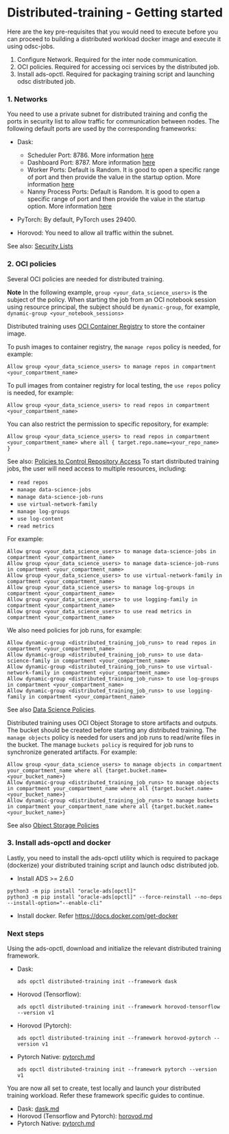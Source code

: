 # Distributed-training - Getting started

Here are the key pre-requisites that you would need to execute before you can proceed to building a
distributed workload docker image and execute it using odsc-jobs.

1. Configure Network. Required for the inter node communication.
2. OCI policies. Required for accessing oci services by the distributed job.   
3. Install ads-opctl. Required for packaging training script and launching odsc distributed job.

### 1. Networks

You need to use a private subnet for distributed training and config the ports in security list to allow traffic for communication between nodes. The following default ports are used by the corresponding frameworks:

* Dask:
    - Scheduler Port: 8786. More information [here](https://docs.dask.org/en/stable/deploying-cli.html#dask-scheduler)
    - Dashboard Port: 8787. More information [here](https://docs.dask.org/en/stable/deploying-cli.html#dask-scheduler)
    - Worker Ports: Default is Random. It is good to open a specific range of port and then provide the value in the startup option. More information [here](https://docs.dask.org/en/stable/deploying-cli.html#dask-worker)
    - Nanny Process Ports: Default is Random. It is good to open a specific range of port and then provide the value in the startup option. More information [here](https://docs.dask.org/en/stable/deploying-cli.html#dask-worker)

* PyTorch: By default, PyTorch uses 29400.
* Horovod: You need to allow all traffic within the subnet.

See also: [Security Lists](https://docs.oracle.com/en-us/iaas/Content/Network/Concepts/securitylists.htm)

### 2. OCI policies

Several OCI policies are needed for distributed training.

**Note** In the following example, ```group <your_data_science_users>``` is the subject of the policy. When starting the job from an OCI notebook session using resource principal, 
the subject should be ```dynamic-group```, for example, ```dynamic-group <your_notebook_sessions>```

Distributed training uses [OCI Container Registry](https://docs.oracle.com/en-us/iaas/Content/Registry/Concepts/registryoverview.htm) to store the container image.

To push images to container registry, the ```manage repos``` policy is needed, for example:
```
Allow group <your_data_science_users> to manage repos in compartment <your_compartment_name>
```

To pull images from container registry for local testing, the ```use repos``` policy is needed, for example:
```
Allow group <your_data_science_users> to read repos in compartment <your_compartment_name>
```

You can also restrict the permission to specific repository, for example:
```
Allow group <your_data_science_users> to read repos in compartment <your_compartment_name> where all { target.repo.name=<your_repo_name> }
```

See also: [Policies to Control Repository Access](https://docs.oracle.com/en-us/iaas/Content/Registry/Concepts/registrypolicyrepoaccess.htm)
To start distributed training jobs, the user will need access to multiple resources, including:

- ```read repos```
- ```manage data-science-jobs```
- ```manage data-science-job-runs```
- ```use virtual-network-family```
- ```manage log-groups```
- ```use log-content```
- ```read metrics```

For example:

```
Allow group <your_data_science_users> to manage data-science-jobs in compartment <your_compartment_name>
Allow group <your_data_science_users> to manage data-science-job-runs in compartment <your_compartment_name>
Allow group <your_data_science_users> to use virtual-network-family in compartment <your_compartment_name>
Allow group <your_data_science_users> to manage log-groups in compartment <your_compartment_name>
Allow group <your_data_science_users> to use logging-family in compartment <your_compartment_name>
Allow group <your_data_science_users> to use read metrics in compartment <your_compartment_name>
```

We also need policies for job runs, for example:

```
Allow dynamic-group <distributed_training_job_runs> to read repos in compartment <your_compartment_name>
Allow dynamic-group <distributed_training_job_runs> to use data-science-family in compartment <your_compartment_name>
Allow dynamic-group <distributed_training_job_runs> to use virtual-network-family in compartment <your_compartment_name>
Allow dynamic-group <distributed_training_job_runs> to use log-groups in compartment <your_compartment_name>
Allow dynamic-group <distributed_training_job_runs> to use logging-family in compartment <your_compartment_name>
```

See also [Data Science Policies](https://docs.oracle.com/en-us/iaas/data-science/using/policies.htm).

Distributed training uses OCI Object Storage to store artifacts and outputs. The bucket should be created before starting any distributed training. 
The ```manage objects``` policy is needed for users and job runs to read/write files in the bucket. 
The manage ```buckets policy``` is required for job runs to synchronize generated artifacts. For example:

```
Allow group <your_data_science_users> to manage objects in compartment your_compartment_name where all {target.bucket.name=<your_bucket_name>}
Allow dynamic-group <distributed_training_job_runs> to manage objects in compartment your_compartment_name where all {target.bucket.name=<your_bucket_name>}
Allow dynamic-group <distributed_training_job_runs> to manage buckets in compartment your_compartment_name where all {target.bucket.name=<your_bucket_name>}
```

See also [Object Storage Policies](https://docs.oracle.com/en-us/iaas/Content/Identity/Reference/objectstoragepolicyreference.htm#Details_for_Object_Storage_Archive_Storage_and_Data_Transfer)

### 3. Install ads-opctl and docker

Lastly, you need to install the ads-opctl utility which is required to package (dockerize) your distributed training script and
launch odsc distributed job.

* Install ADS >= 2.6.0

```
python3 -m pip install "oracle-ads[opctl]"
python3 -m pip install "oracle-ads[opctl]" --force-reinstall --no-deps --install-option="--enable-cli"
```

* Install docker. Refer https://docs.docker.com/get-docker

### Next steps 

Using the ads-opctl, download and initialize the relevant distributed training framework.

* Dask: 
  
  ```
  ads opctl distributed-training init --framework dask
  ```
* Horovod (Tensorflow):
  
  ```
  ads opctl distributed-training init --framework horovod-tensorflow --version v1
  ```
  
* Horovod (Pytorch):
  
  ```
  ads opctl distributed-training init --framework horovod-pytorch --version v1
  ```
  
* Pytorch Native: [pytorch.md](pytorch.md)
    ```
    ads opctl distributed-training init --framework pytorch --version v1
    ```

You are now all set to create, test locally and launch your distributed training workload. Refer these framework specific guides
to continue.

* Dask: [dask.md](dask.md)
* Horovod (Tensorflow and Pytorch): [horovod.md](horovod.md)
* Pytorch Native: [pytorch.md](pytorch.md)

